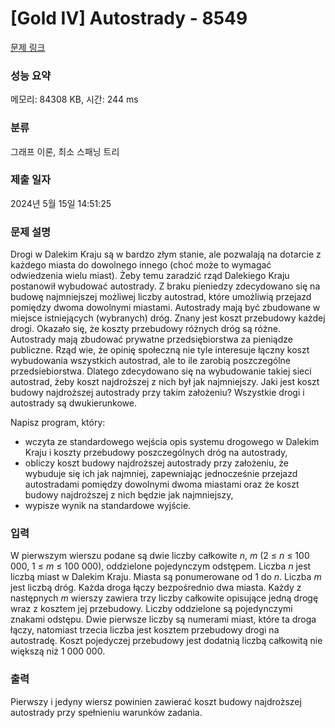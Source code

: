 # [Gold IV] Autostrady - 8549 

[문제 링크](https://www.acmicpc.net/problem/8549) 

### 성능 요약

메모리: 84308 KB, 시간: 244 ms

### 분류

그래프 이론, 최소 스패닝 트리

### 제출 일자

2024년 5월 15일 14:51:25

### 문제 설명

<p>Drogi w Dalekim Kraju są w bardzo złym stanie, ale pozwalają na dotarcie z każdego miasta do dowolnego innego (choć może to wymagać odwiedzenia wielu miast). Żeby temu zaradzić rząd Dalekiego Kraju postanowił wybudować autostrady. Z braku pieniedzy zdecydowano się na budowę najmniejszej możliwej liczby autostrad, które umożliwią przejazd pomiędzy dwoma dowolnymi miastami. Autostrady mają być zbudowane w miejsce istniejących (wybranych) dróg. Znany jest koszt przebudowy każdej drogi. Okazało się, że koszty przebudowy różnych dróg są różne. Autostrady mają zbudować prywatne przedsiębiorstwa za pieniądze publiczne. Rząd wie, że opinię społeczną nie tyle interesuje łączny koszt wybudowania wszystkich autostrad, ale to ile zarobią poszczególne przedsiebiorstwa. Dlatego zdecydowano się na wybudowanie takiej sieci autostrad, żeby koszt najdroższej z nich był jak najmniejszy. Jaki jest koszt budowy najdroższej autostrady przy takim założeniu? Wszystkie drogi i autostrady są dwukierunkowe.</p>

<p>Napisz program, który:</p>

<ul>
	<li>wczyta ze standardowego wejścia opis systemu drogowego w Dalekim Kraju i koszty przebudowy poszczególnych dróg na autostrady,</li>
	<li>obliczy koszt budowy najdroższej autostrady przy założeniu, że wybuduje się ich jak najmniej, zapewniając jednocześnie przejazd autostradami pomiędzy dowolnymi dwoma miastami oraz że koszt budowy najdroższej z nich będzie jak najmniejszy,</li>
	<li>wypisze wynik na standardowe wyjście.</li>
</ul>

### 입력 

 <p>W pierwszym wierszu podane są dwie liczby całkowite <em>n</em>, <em>m</em> (2 ≤ <em>n</em> ≤ 100 000, 1 ≤ <em>m</em> ≤ 100 000), oddzielone pojedynczym odstępem. Liczba <em>n</em> jest liczbą miast w Dalekim Kraju. Miasta są ponumerowane od 1 do <em>n</em>. Liczba <em>m</em> jest liczbą dróg. Każda droga łączy bezpośrednio dwa miasta. Każdy z następnych <em>m</em> wierszy zawiera trzy liczby całkowite opisujące jedną drogę wraz z kosztem jej przebudowy. Liczby oddzielone są pojedynczymi znakami odstępu. Dwie pierwsze liczby są numerami miast, które ta droga łączy, natomiast trzecia liczba jest kosztem przebudowy drogi na autostradę. Koszt pojedyczej przebudowy jest dodatnią liczbą całkowitą nie większą niż 1 000 000.</p>

### 출력 

 <p>Pierwszy i jedyny wiersz powinien zawierać koszt budowy najdroższej autostrady przy spełnieniu warunków zadania.</p>

